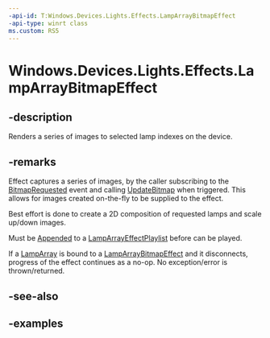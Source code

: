 ```yaml
---
-api-id: T:Windows.Devices.Lights.Effects.LampArrayBitmapEffect
-api-type: winrt class
ms.custom: RS5
---
```


<!-- Class syntax.
public class LampArrayBitmapEffect : ILampArrayEffect
-->

# Windows.Devices.Lights.Effects.LampArrayBitmapEffect

## -description
Renders a series of images to selected lamp indexes on the device.

## -remarks
Effect captures a series of images, by the caller subscribing to the [BitmapRequested](lamparraybitmapeffect_bitmaprequested.md) event and calling [UpdateBitmap](lamparraybitmaprequestedeventargs_updatebitmap_191710798.md) when triggered. This allows for images created on-the-fly to be supplied to the effect.

Best effort is done to create a 2D composition of requested lamps and scale up/down images.

Must be [Appended](lamparrayeffectplaylist_append_292269384.md) to a [LampArrayEffectPlaylist](lamparrayeffectplaylist.md) before can be played.

If a [LampArray](../windows.devices.lights/lamparray.md) is bound to a [LampArrayBitmapEffect](lamparraybitmapeffect.md) and it disconnects, progress of the effect continues as a no-op.  No exception/error is thrown/returned.
## -see-also

## -examples

